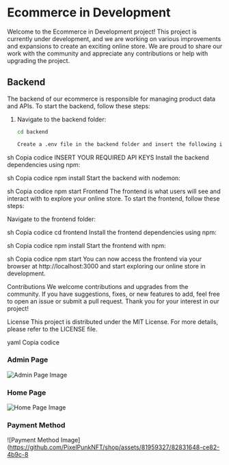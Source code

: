 # Ecommerce in Development

Welcome to the Ecommerce in Development project! This project is currently under development, and we are working on various improvements and expansions to create an exciting online store. We are proud to share our work with the community and appreciate any contributions or help with upgrading the project.

## Backend

The backend of our ecommerce is responsible for managing product data and APIs. To start the backend, follow these steps:

1. Navigate to the backend folder:
   ```sh
   cd backend

   Create a .env file in the backend folder and insert the following information:

sh
Copia codice
INSERT YOUR REQUIRED API KEYS
Install the backend dependencies using npm:

sh
Copia codice
npm install
Start the backend with nodemon:

sh
Copia codice
npm start
Frontend
The frontend is what users will see and interact with to explore your online store. To start the frontend, follow these steps:

Navigate to the frontend folder:

sh
Copia codice
cd frontend
Install the frontend dependencies using npm:

sh
Copia codice
npm install
Start the frontend with npm:

sh
Copia codice
npm start
You can now access the frontend via your browser at http://localhost:3000 and start exploring our online store in development.

Contributions
We welcome contributions and upgrades from the community. If you have suggestions, fixes, or new features to add, feel free to open an issue or submit a pull request. Thank you for your interest in our project!

License
This project is distributed under the MIT License. For more details, please refer to the LICENSE file.

yaml
Copia codice

### Admin Page

![Admin Page Image](https://github.com/PixelPunkNFT/shop/assets/81959327/d4ee3f3e-3dfb-44ef-bed4-9b969786c762)

### Home Page

![Home Page Image](https://github.com/PixelPunkNFT/shop/assets/81959327/c41cb88d-cbea-4822-a1db-8dc6d97280b9)

### Payment Method

![Payment Method Image](https://github.com/PixelPunkNFT/shop/assets/81959327/82831648-ce82-4b9c-8
